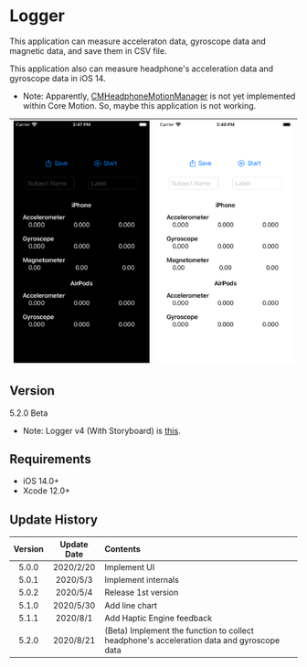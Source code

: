 #  Logger

This application can measure acceleraton data, gyroscope data and magnetic data, and save them in CSV file.

This application also can measure headphone's acceleration data and gyroscope data in iOS 14.

- Note: Apparently, [CMHeadphoneMotionManager](https://developer.apple.com/documentation/coremotion/cmheadphonemotionmanager) is not yet implemented within Core Motion. So, maybe this application is not working.

![screen](materials/top1.png) | ![screen_chart](materials/top2.png) 
:-:|:-:

## Version
5.2.0 Beta


- Note: Logger v4 (With Storyboard) is [this](https://github.com/Shakshi3104/LoggerGit).

## Requirements
- iOS 14.0+
- Xcode 12.0+


## Update History

|Version|Update Date|Contents|
|:----:|:-------------:|:---------|
|5.0.0|2020/2/20| Implement UI|
|5.0.1|2020/5/3| Implement internals|
|5.0.2|2020/5/4| Release 1st version|
|5.1.0|2020/5/30| Add line chart|
|5.1.1|2020/8/1| Add Haptic Engine feedback|
|5.2.0|2020/8/21| (Beta) Implement the function to collect headphone's acceleration data and gyroscope data|
